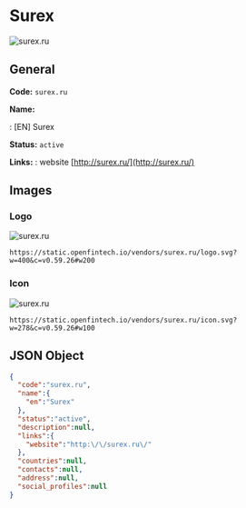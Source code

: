 
# Surex 
![surex.ru](https://static.openfintech.io/vendors/surex.ru/logo.svg?w=400&c=v0.59.26#w200)  

## General 
 
**Code:** `surex.ru` 
 
**Name:** 
 
:	[EN] Surex 
 
**Status:** `active` 
 
**Links:** 
: website [http://surex.ru/](http://surex.ru/) 
 

## Images 

### Logo 
 
![surex.ru](https://static.openfintech.io/vendors/surex.ru/logo.svg?w=400&c=v0.59.26#w200)  

```
https://static.openfintech.io/vendors/surex.ru/logo.svg?w=400&c=v0.59.26#w200
```  

### Icon 
 
![surex.ru](https://static.openfintech.io/vendors/surex.ru/icon.svg?w=278&c=v0.59.26#w100)  

```
https://static.openfintech.io/vendors/surex.ru/icon.svg?w=278&c=v0.59.26#w100
```  

## JSON Object 

```json
{
  "code":"surex.ru",
  "name":{
    "en":"Surex"
  },
  "status":"active",
  "description":null,
  "links":{
    "website":"http:\/\/surex.ru\/"
  },
  "countries":null,
  "contacts":null,
  "address":null,
  "social_profiles":null
}
```  
